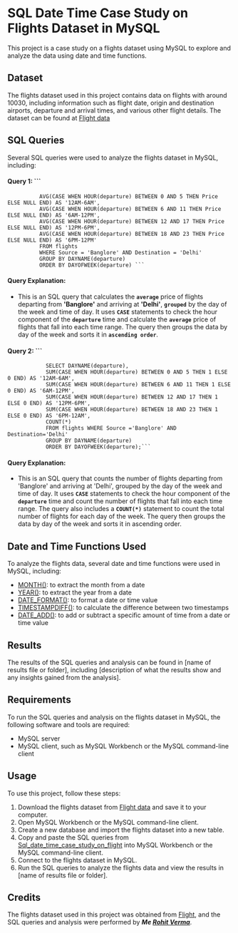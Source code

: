 # SQL Date Time Case Study on Flights Dataset in MySQL
This project is a case study on a flights dataset using MySQL to explore and analyze the data using date and time functions.
## Dataset
The flights dataset used in this project contains data on flights with around 10030, including information such as flight date, origin and destination airports, departure and arrival times, and various other flight details. The dataset can be found at [Flight data](https://github.com/RohitVerma0021/Sql_date_time_case_study_on_flight_dataset/blob/main/cleand_laptop_data.csv)
## SQL Queries
Several SQL queries were used to analyze the flights dataset in MySQL, including:
#### Query 1: ```
              AVG(CASE WHEN HOUR(departure) BETWEEN 0 AND 5 THEN Price ELSE NULL END) AS '12AM-6AM',
              AVG(CASE WHEN HOUR(departure) BETWEEN 6 AND 11 THEN Price ELSE NULL END) AS '6AM-12PM',
              AVG(CASE WHEN HOUR(departure) BETWEEN 12 AND 17 THEN Price ELSE NULL END) AS '12PM-6PM',
              AVG(CASE WHEN HOUR(departure) BETWEEN 18 AND 23 THEN Price ELSE NULL END) AS '6PM-12PM'
              FROM flights
              WHERE Source = 'Banglore' AND Destination = 'Delhi'
              GROUP BY DAYNAME(departure)
              ORDER BY DAYOFWEEK(departure) ```
#### Query Explanation: 
- This is an SQL query that calculates the **`average`** price of flights departing from **'Banglore'** and arriving at **'Delhi'**, **`grouped`** by the day of the week and time of day. It uses **`CASE`** statements to check the hour component of the **`departure`** time and calculate the **`average`** price of flights that fall into each time range. The query then groups the data by day of the week and sorts it in **`ascending order`**.
#### Query 2: ```
                SELECT DAYNAME(departure),
                SUM(CASE WHEN HOUR(departure) BETWEEN 0 AND 5 THEN 1 ELSE 0 END) AS '12AM-6AM',
                SUM(CASE WHEN HOUR(departure) BETWEEN 6 AND 11 THEN 1 ELSE 0 END) AS '6AM-12PM',
                SUM(CASE WHEN HOUR(departure) BETWEEN 12 AND 17 THEN 1 ELSE 0 END) AS '12PM-6PM',
                SUM(CASE WHEN HOUR(departure) BETWEEN 18 AND 23 THEN 1 ELSE 0 END) AS '6PM-12AM',
                COUNT(*)
                FROM flights WHERE Source ='Banglore' AND Destination='Delhi'
                GROUP BY DAYNAME(departure)
                ORDER BY DAYOFWEEK(departure);```
#### Query Explanation: 
- This is an SQL query that counts the number of flights departing from 'Banglore' and arriving at 'Delhi', grouped by the day of the week and time of day. It uses **`CASE`** statements to check the hour component of the **`departure`** time and count the number of flights that fall into each time range. The query also includes a **`COUNT(*)`** statement to count the total number of flights for each day of the week. The query then groups the data by day of the week and sorts it in ascending order.
## Date and Time Functions Used
To analyze the flights data, several date and time functions were used in MySQL, including:

- [MONTH()](https://dev.mysql.com/doc/heatwave/en/mys-hw-date-functions.html): to extract the month from a date
- [YEAR()](https://dev.mysql.com/doc/heatwave/en/mys-hw-date-functions.html): to extract the year from a date
- [DATE_FORMAT()](https://dev.mysql.com/doc/heatwave/en/mys-hw-date-functions.html): to format a date or time value
- [TIMESTAMPDIFF()](https://dev.mysql.com/doc/heatwave/en/mys-hw-date-functions.html): to calculate the difference between two timestamps
- [DATE_ADD()](https://dev.mysql.com/doc/heatwave/en/mys-hw-date-functions.html): to add or subtract a specific amount of time from a date or time value

## Results
The results of the SQL queries and analysis can be found in [name of results file or folder], including [description of what the results show and any insights gained from the analysis].
## Requirements
To run the SQL queries and analysis on the flights dataset in MySQL, the following software and tools are required:

- MySQL server
- MySQL client, such as MySQL Workbench or the MySQL command-line client
## Usage
To use this project, follow these steps:
1. Download the flights dataset from [Flight data](https://github.com/RohitVerma0021/Sql_date_time_case_study_on_flight_dataset/blob/main/cleand_laptop_data.csv) and save it to your computer.
2. Open MySQL Workbench or the MySQL command-line client.
3. Create a new database and import the flights dataset into a new table.
4. Copy and paste the SQL queries from [Sql_date_time_case_study_on_flight](https://github.com/RohitVerma0021/Sql_date_time_case_study_on_flight_dataset/blob/main/Sql_date_time_case_study_on_flight_dataset.sql) into MySQL Workbench or the MySQL command-line client.
5. Connect to the flights dataset in MySQL.
6. Run the SQL queries to analyze the flights data and view the results in [name of results file or folder].

## Credits
The flights dataset used in this project was obtained from [Flight](https://github.com/RohitVerma0021/Sql_date_time_case_study_on_flight_dataset/blob/main/flights_cleaned%20-%20flights_cleaned.csv), and the SQL queries and analysis were performed by ***Me [Rohit Verma](https://www.linkedin.com/in/rohit-verma-3094b8224/)***.





